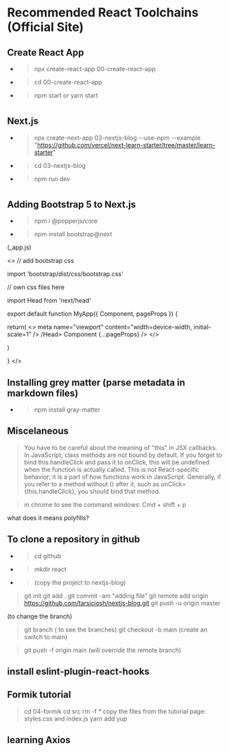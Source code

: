 # Recommended React Toolchains (Official Site) 

## Create React App
- > npx create-react-app 00-create-react-app
- > cd 00-create-react-app
- > npm start or yarn start
#
## Next.js 
- > npx create-next-app 03-nextjs-blog --use-npm --example "https://github.com/vercel/next-learn-starter/tree/master/learn-starter" 
- > cd 03-nextjs-blog
- > npm run dev
#
## Adding Bootstrap 5 to Next.js
- > npm i @popperjs/core
- > npm install bootstrap@next

(_app.js)

<>
  // add bootstrap css 

import 'bootstrap/dist/css/bootstrap.css'

// own css files here

import Head from 'next/head'

export default function MyApp({ Component, pageProps }) {

  return( 
    <>
    <Head>
      meta name="viewport" content="width=device-width, 
      initial-scale=1" />
    /Head>
    Component {...pageProps} />
    </>
  
  )

}
</>


## Installing grey matter (parse metadata in markdown files)
- > npm install gray-matter


## Miscelaneous
> You have to be careful about the meaning of "this" in JSX callbacks. In JavaScript, class methods are not bound by default. If you forget to bind this.handleClick and pass it to onClick, this will be undefined when the function is actually called.
This is not React-specific behavior; it is a part of how functions work in JavaScript. Generally, if you refer to a method without () after it, such as onClick={this.handleClick}, you should bind that method.

> in chrome to see the command windows:
> Cmd + shift + p 


what does it means polyfills?

## To clone a repository in github
- > cd github
- > mkdir react
- > (copy the project to nextjs-blog)

> git init
> git add .
> git commit -am "adding file"
> git remote add origin https://github.com/tarsiciosh/nextjs-blog.git
> git push -u origin master

(to change the branch)
> git branch ( to see the branches)
> git checkout -b main (create an switch to main)

> git push -f origin main (will override the remote branch)

## install eslint-plugin-react-hooks


## Formik tutorial
> cd 04-formik
> cd src
> rm -f *
> copy the files from the tutorial page: styles.css and index.js
> yarn add yup

## learning Axios
> 

